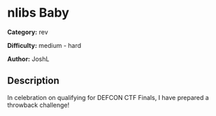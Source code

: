 # nlibs Baby
**Category:** rev  

**Difficulty:** medium - hard

**Author:** JoshL

## Description
In celebration on qualifying for DEFCON CTF Finals, I have prepared a throwback challenge!
